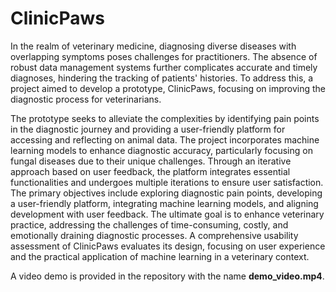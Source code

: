 # ClinicPaws

In the realm of veterinary medicine, diagnosing diverse diseases with overlapping symptoms poses challenges for practitioners. The absence of robust data management systems further complicates accurate and timely diagnoses, hindering the tracking of patients' histories. To address this, a project aimed to develop a prototype, ClinicPaws, focusing on improving the diagnostic process for veterinarians. 

The prototype seeks to alleviate the complexities by identifying pain points in the diagnostic journey and providing a user-friendly platform for accessing and reflecting on animal data. The project incorporates machine learning models to enhance diagnostic accuracy, particularly focusing on fungal diseases due to their unique challenges. Through an iterative approach based on user feedback, the platform integrates essential functionalities and undergoes multiple iterations to ensure user satisfaction. The primary objectives include exploring diagnostic pain points, developing a user-friendly platform, integrating machine learning models, and aligning development with user feedback. The ultimate goal is to enhance veterinary practice, addressing the challenges of time-consuming, costly, and emotionally draining diagnostic processes. A comprehensive usability assessment of ClinicPaws evaluates its design, focusing on user experience and the practical application of machine learning in a veterinary context.

A video demo is provided in the repository with the name **demo_video.mp4**. 
